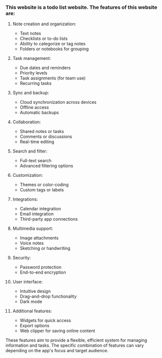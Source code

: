 ### This website is a todo list website. The features of this website are:

1. Note creation and organization:

   - Text notes
   - Checklists or to-do lists
   - Ability to categorize or tag notes
   - Folders or notebooks for grouping

2. Task management:

   - Due dates and reminders
   - Priority levels
   - Task assignments (for team use)
   - Recurring tasks

3. Sync and backup:

   - Cloud synchronization across devices
   - Offline access
   - Automatic backups

4. Collaboration:

   - Shared notes or tasks
   - Comments or discussions
   - Real-time editing

5. Search and filter:

   - Full-text search
   - Advanced filtering options

6. Customization:

   - Themes or color-coding
   - Custom tags or labels

7. Integrations:

   - Calendar integration
   - Email integration
   - Third-party app connections

8. Multimedia support:

   - Image attachments
   - Voice notes
   - Sketching or handwriting

9. Security:

   - Password protection
   - End-to-end encryption

10. User interface:

    - Intuitive design
    - Drag-and-drop functionality
    - Dark mode

11. Additional features:
    - Widgets for quick access
    - Export options
    - Web clipper for saving online content

These features aim to provide a flexible, efficient system for managing information and tasks. The specific combination of features can vary depending on the app's focus and target audience.
